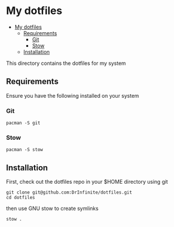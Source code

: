 # My dotfiles

<!--toc:start-->
- [My dotfiles](#my-dotfiles)
  - [Requirements](#requirements)
    - [Git](#git)
    - [Stow](#stow)
  - [Installation](#installation)
<!--toc:end-->

This directory contains the dotfiles for my system

## Requirements

Ensure you have the following installed on your system

### Git

```
pacman -S git
```

### Stow

```
pacman -S stow
```

## Installation

First, check out the dotfiles repo in your $HOME directory using git

```
git clone git@github.com:DrInfinite/dotfiles.git
cd dotfiles
```

then use GNU stow to create symlinks

```
stow .
```
